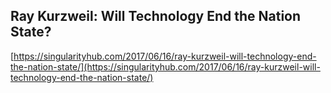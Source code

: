 ## Ray Kurzweil: Will Technology End the Nation State​​?
  
  [https://singularityhub.com/2017/06/16/ray-kurzweil-will-technology-end-the-nation-state​​/](https://singularityhub.com/2017/06/16/ray-kurzweil-will-technology-end-the-nation-state​​/)